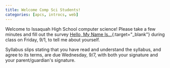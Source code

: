 ```yaml
---
title: Welcome Comp Sci Students!
categories: [apcs, introcs, web]
---
```

Welcome to Issaquah High School computer science! Please take a few minutes and fill out the survey [Hello, My Name Is...](https://goo.gl/forms/JLYuUXk5Vi9ls0KI3){:target="_blank"} during class on Friday, 9/1, to tell me about yourself.

Syllabus slips stating that you have read and understand the syllabus, and agree to its terms, are due Wednesday, 9/7, with both your signature and your parent/guardian's signature.
